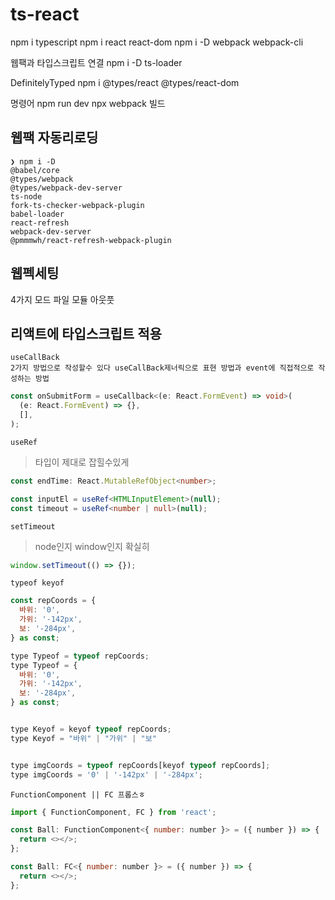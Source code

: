 # ts-react

npm i typescript
npm i react react-dom
npm i -D webpack webpack-cli

웹팩과 타입스크립트 연결
npm i -D ts-loader

DefinitelyTyped
npm i @types/react @types/react-dom

명령어
npm run dev
npx webpack 빌드

## 웹팩 자동리로딩

    ❯ npm i -D
    @babel/core
    @types/webpack
    @types/webpack-dev-server
    ts-node
    fork-ts-checker-webpack-plugin
    babel-loader
    react-refresh
    webpack-dev-server
    @pmmmwh/react-refresh-webpack-plugin

## 웹펙세팅

4가지
모드
파일
모듈
아웃풋

## 리액트에 타입스크립트 적용

>

    useCallBack
    2가지 방법으로 작성할수 있다 useCallBack제너릭으로 표현 방법과 event에 직접적으로 작성하는 방법

```ts
const onSubmitForm = useCallback<(e: React.FormEvent) => void>(
  (e: React.FormEvent) => {},
  [],
);
```

    useRef

> 타입이 제대로 잡힐수있게

```ts
const endTime: React.MutableRefObject<number>;

const inputEl = useRef<HTMLInputElement>(null);
const timeout = useRef<number | null>(null);
```

    setTimeout

> node인지 window인지 확실히

```ts
window.setTimeout(() => {});
```

    typeof keyof

```js
const repCoords = {
  바위: '0',
  가위: '-142px',
  보: '-284px',
} as const;

type Typeof = typeof repCoords;
type Typeof = {
  바위: '0',
  가위: '-142px',
  보: '-284px',
} as const;


type Keyof = keyof typeof repCoords;
type Keyof = "바위" | "가위" | "보"


type imgCoords = typeof repCoords[keyof typeof repCoords];
type imgCoords = '0' | '-142px' | '-284px';
```

    FunctionComponent || FC 프롭스ㅎ

```js
import { FunctionComponent, FC } from 'react';

const Ball: FunctionComponent<{ number: number }> = ({ number }) => {
  return <></>;
};

const Ball: FC<{ number: number }> = ({ number }) => {
  return <></>;
};
```
